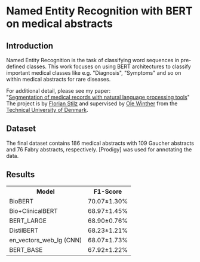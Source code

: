 # Named Entity Recognition with BERT on medical abstracts

## Introduction
Named Entity Recognition is the task of classifying word sequences in pre-defined classes. This work focuses on using BERT architectures to classify important medical classes like e.g. "Diagnosis", "Symptoms" and so on within medical abstracts for rare diseases.

For additional detail, please see my paper:  
"[Segmentation of medical records with natural
language processing tools](https://github.com/flo-stilz/NER_BT/blob/main/paper_figures/NER_with_BERT_for%20_medical_abstracts.pdf)"
The project is by [Florian Stilz](https://github.com/flo-stilz/) and supervised by [Ole Winther](https://olewinther.github.io/)
from the [Technical University of Denmark](https://www.dtu.dk/english). 

## Dataset

The final dataset contains 186 medical abstracts with
109 Gaucher abstracts and 76 Fabry abstracts, respectively. [Prodigy] was used for annotating the data.

## Results

<table>
    <col>
    <col>
    <tr>
        <th>Model</th>
        <th>F1-Score</th>
    </tr>
    <tr>
        <td>BioBERT</td>
        <td>70.07±1.30%</td>
    </tr>
    <tr>
        <td>Bio+ClinicalBERT</td>
        <td>68.97±1.45%</td>
    </tr>
    <tr>
        <td>BERT_LARGE</td>
        <td>68.90±0.76%</td>
    </tr>
    <tr>
        <td>DistilBERT</td>
        <td>68.23±1.21%</td>
    </tr>
    <tr>
        <td>en_vectors_web_lg (CNN)</td>
        <td>68.07±1.73%</td>
    </tr>
    <tr>
        <td>BERT_BASE</td>
        <td>67.92±1.22%</td>
    </tr>

</table>
